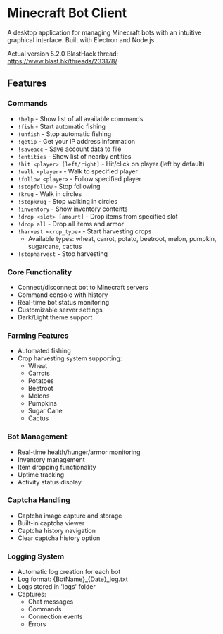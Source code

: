 # Minecraft Bot Client

A desktop application for managing Minecraft bots with an intuitive graphical interface. Built with Electron and Node.js.

Actual version 5.2.0
BlastHack thread: https://www.blast.hk/threads/233178/

## Features

### Commands
- `!help` - Show list of all available commands
- `!fish` - Start automatic fishing
- `!unfish` - Stop automatic fishing
- `!getip` - Get your IP address information
- `!saveacc` - Save account data to file
- `!entities` - Show list of nearby entities
- `!hit <player> [left/right]` - Hit/click on player (left by default)
- `!walk <player>` - Walk to specified player
- `!follow <player>` - Follow specified player
- `!stopfollow` - Stop following
- `!krug` - Walk in circles
- `!stopkrug` - Stop walking in circles
- `!inventory` - Show inventory contents
- `!drop <slot> [amount]` - Drop items from specified slot
- `!drop all` - Drop all items and armor
- `!harvest <crop_type>` - Start harvesting crops
  - Available types: wheat, carrot, potato, beetroot, melon, pumpkin, sugarcane, cactus
- `!stopharvest` - Stop harvesting

### Core Functionality
- Connect/disconnect bot to Minecraft servers
- Command console with history
- Real-time bot status monitoring
- Customizable server settings
- Dark/Light theme support

### Farming Features
- Automated fishing
- Crop harvesting system supporting:
  - Wheat
  - Carrots
  - Potatoes
  - Beetroot
  - Melons
  - Pumpkins
  - Sugar Cane
  - Cactus

### Bot Management
- Real-time health/hunger/armor monitoring
- Inventory management
- Item dropping functionality
- Uptime tracking
- Activity status display

### Captcha Handling
- Captcha image capture and storage
- Built-in captcha viewer
- Captcha history navigation
- Clear captcha history option

### Logging System
- Automatic log creation for each bot
- Log format: {BotName}_{Date}_log.txt
- Logs stored in 'logs' folder
- Captures:
  - Chat messages
  - Commands
  - Connection events
  - Errors